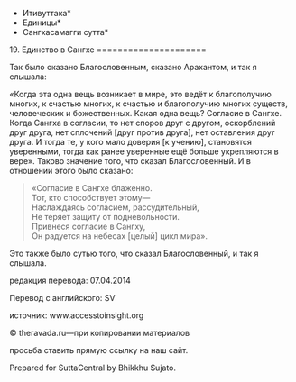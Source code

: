 * Итивуттака*
* Единицы*
* Сангхасамагги сутта*

19\. Единство в Сангхе
\=\=\=\=\=\=\=\=\=\=\=\=\=\=\=\=\=\=\=\=\=

Так было сказано Благословенным, сказано Арахантом, и так я слышала:

«Когда эта одна вещь возникает в мире, это ведёт к благополучию многих, к счастью многих, к счастью и благополучию многих существ, человеческих и божественных\. Какая одна вещь? Согласие в Сангхе\. Когда Сангха в согласии, то нет споров друг с другом, оскорблений друг друга, нет сплочений \[друг против друга\], нет оставления друг друга\. И тогда те, у кого мало доверия \[к учению\], становятся уверенными, тогда как ранее уверенные ещё больше укрепляются в вере»\. Таково значение того, что сказал Благословенный\. И в отношении этого было сказано:

> «Согласие в Сангхе блаженно\.  
> Тот, кто способствует этому—  
> Наслаждаясь согласием, рассудительный,  
> Не теряет защиту от подневольности\.  
> Привнеся согласие в Сангху,  
> Он радуется на небесах \[целый\] цикл мира»\.

Это также было сутью того, что сказал Благословенный, и так я слышала\.

редакция перевода: 07\.04\.2014

Перевод с английского: SV

источник: www\.accesstoinsight\.org

© theravada\.ru—при копировании материалов

просьба ставить прямую ссылку на наш сайт\.

Prepared for SuttaCentral by Bhikkhu Sujato\.